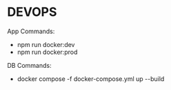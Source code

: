 # DEVOPS

App Commands:

- npm run docker:dev
- npm run docker:prod

DB Commands:

- docker compose -f docker-compose.yml up --build
